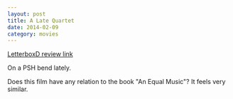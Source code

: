 ```yaml
---
layout: post
title: A Late Quartet 
date: 2014-02-09
category: movies
---
```

 
[LetterboxD review link](http://letterboxd.com/samarthbhaskar/film/a-late-quartet/)

 On a PSH bend lately. 

Does this film have any relation to the book "An Equal Music"? It feels very similar.
